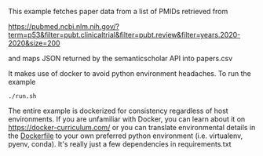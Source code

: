 This example fetches paper data from a list of PMIDs retrieved from

https://pubmed.ncbi.nlm.nih.gov/?term=p53&filter=pubt.clinicaltrial&filter=pubt.review&filter=years.2020-2020&size=200

and maps JSON returned by the semanticscholar API into papers.csv

It makes use of docker to avoid python environment headaches. To run the example

    ./run.sh

The entire example is dockerized for consistency regardless of host environments. If you are unfamiliar with Docker,
you can learn about it on https://docker-curriculum.com/ or you can translate environmental details in the [Dockerfile] 
to your own preferred python environment (i.e. virtualenv, pyenv, conda). It's really just a few dependencies
in requirements.txt

[Dockerfile]: ./Dockerfile